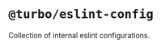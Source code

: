 <!-- DUMMY COMMENT: This is a copied package for testing purposes -->

# `@turbo/eslint-config`

Collection of internal eslint configurations.
